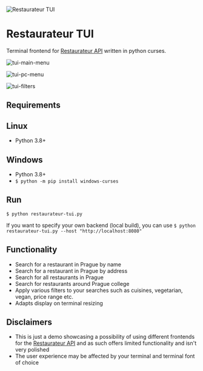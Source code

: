 ![Restaurateur TUI](https://github.com/adzai/restaurateur-tui/actions/workflows/restaurateur-tui.yml/badge.svg)
# Restaurateur TUI

Terminal frontend for [Restaurateur API](https://github.com/AgiliaErnis/restaurateur/tree/main/backend) 
written in python curses.

![tui-main-menu](https://user-images.githubusercontent.com/39188731/119695960-ff024f00-be4e-11eb-9214-6e5c1caa28bd.png)

![tui-pc-menu](https://user-images.githubusercontent.com/39188731/119696621-ae3f2600-be4f-11eb-8a77-cb810113523a.png)

![tui-filters](https://user-images.githubusercontent.com/39188731/119697157-31f91280-be50-11eb-8b4a-5e6c25064cae.png)

## Requirements

## Linux

* Python 3.8+

## Windows

* Python 3.8+
* `$ python -m pip install windows-curses`

## Run

`$ python restaurateur-tui.py`

If you want to specify your own backend (local build), you can use
`$ python restaurateur-tui.py --host "http://localhost:8080"`

## Functionality

* Search for a restaurant in Prague by name
* Search for a restaurant in Prague by address
* Search for all restaurants in Prague
* Search for restaurants around Prague college
* Apply various filters to your searches such as cuisines, vegetarian, vegan, price range etc.
* Adapts display on terminal resizing


## Disclaimers

* This is just a demo showcasing a possibility of using different frontends for the [Restaurateur API](https://github.com/AgiliaErnis/restaurateur/tree/main/backend) and as such offers limited functionality and isn't very polished
* The user experience may be affected by your terminal and terminal font of choice
